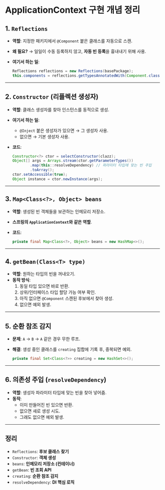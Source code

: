 # ApplicationContext 구현 개념 정리

## 1. `Reflections`

- **역할**: 지정한 패키지에서 `@Component` 붙은 클래스를 자동으로 스캔.
- **왜 필요?** → 일일이 수동 등록하지 않고, **자동 빈 등록**을 흉내내기 위해 사용.
- **여기서 하는 일**:

    ```java
    Reflections reflections = new Reflections(basePackage);
    this.components = reflections.getTypesAnnotatedWith(Component.class);
    ```


---

## 2. `Constructor` (리플렉션 생성자)

- **역할**: 클래스 생성자를 찾아 인스턴스를 동적으로 생성.
- **여기서 하는 일**:
    - `@Inject` 붙은 생성자가 있으면 → 그 생성자 사용.
    - 없으면 → 기본 생성자 사용.
- **코드**:

    ```java
    Constructor<?> ctor = selectConstructor(clazz);
    Object[] args = Arrays.stream(ctor.getParameterTypes())
            .map(this::resolveDependency) // 파라미터 타입에 맞는 빈 주입
            .toArray();
    ctor.setAccessible(true);
    Object instance = ctor.newInstance(args);
    ```


---

## 3. `Map<Class<?>, Object> beans`

- **역할**: 생성된 빈 객체들을 보관하는 인메모리 저장소.
- **스프링의 `ApplicationContext`와 같은 역할**.
- **코드**:

    ```java
    private final Map<Class<?>, Object> beans = new HashMap<>();
    ```


---

## 4. `getBean(Class<T> type)`

- **역할**: 원하는 타입의 빈을 꺼내오기.
- **동작 방식**:
    1. 동일 타입 있으면 바로 반환.
    2. 상위/인터페이스 타입 할당 가능 여부 확인.
    3. 아직 없으면 `@Component` 스캔된 후보에서 찾아 생성.
    4. 없으면 예외 발생.

---

## 5. 순환 참조 감지

- **문제**: `A` → `B` → `A` 같은 경우 무한 루프.
- **해결**: 생성 중인 클래스를 `creating` 집합에 기록 후, 중복되면 예외.

    ```java
    private final Set<Class<?>> creating = new HashSet<>();
    ```


---

## 6. 의존성 주입 (`resolveDependency`)

- **역할**: 생성자 파라미터 타입에 맞는 빈을 찾아 넣어줌.
- **동작**:
    - 이미 만들어진 빈 있으면 반환.
    - 없으면 새로 생성 시도.
    - 그래도 없으면 예외 발생.

---

## 정리

- `Reflections`: **후보 클래스 찾기**
- `Constructor`: **객체 생성**
- `beans`: **인메모리 저장소 (컨테이너)**
- `getBean`: **빈 조회 API**
- `creating`: **순환 참조 감지**
- `resolveDependency`: **DI 핵심 로직**